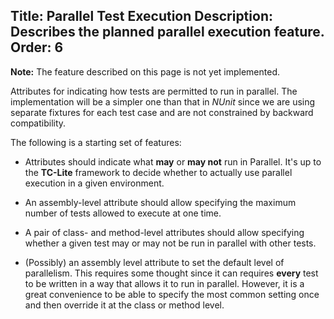 Title: Parallel Test Execution
Description: Describes the planned parallel execution feature.
Order: 6
---

__Note:__ The feature described on this page is not yet implemented.

Attributes for indicating how tests are permitted to run in parallel. The implementation will be a simpler one than that in _NUnit_ since we are using separate fixtures for each test case and are not constrained by backward compatibility.

The following is a starting set of features:

* Attributes should indicate what __may__ or __may not__ run in Parallel. It's up to the __TC-Lite__ framework to decide whether to actually use parallel execution in a given environment.

* An assembly-level attribute should allow specifying the maximum number of tests allowed to execute at one time.

* A pair of class- and method-level attributes should allow specifying whether a given test may or may not be run in parallel with other tests.

* (Possibly) an assembly level attribute to set the default level of parallelism. This requires some thought since it can requires __every__ test to be written in a way that allows it to run in parallel. However, it is a great convenience to be able to specify the most common setting once and then override it at the class or method level.
